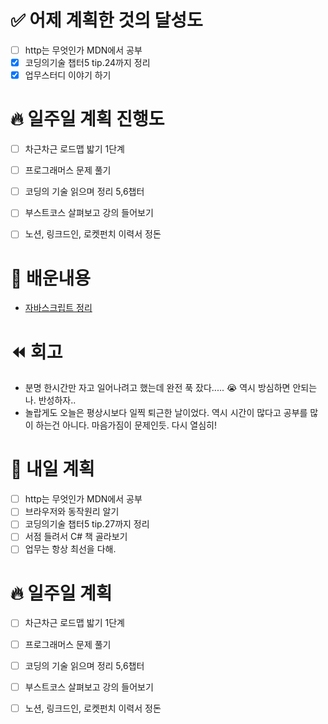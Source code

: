 # ✅ 어제 계획한 것의 달성도
- [ ] http는 무엇인가 MDN에서 공부
- [x] 코딩의기술 챕터5 tip.24까지 정리
- [x] 업무스터디 이야기 하기

# 🔥 일주일 계획 진행도
- [ ] 차근차근 로드맵 밟기 1단계
- [ ] 프로그래머스 문제 풀기
- [ ] 코딩의 기술 읽으며 정리 5,6챕터
- [ ] 부스트코스 살펴보고 강의 들어보기
- [ ] 노션, 링크드인, 로켓펀치 이력서 정돈


# 💬 배운내용
- [자바스크립트 정리](https://github.com/leeokdk/BOOKMON_stomach/blob/main/js_coding%2Btech/chap_5.md)

# ⏪ 회고
- 분명 한시간만 자고 일어나려고 했는데 완전 푹 잤다..... 😭 역시 방심하면 안되는 나. 반성하자..
- 놀랍게도 오늘은 평상시보다 일찍 퇴근한 날이었다. 역시 시간이 많다고 공부를 많이 하는건 아니다. 마음가짐이 문제인듯. 다시 열심히!


# 🔰 내일 계획
- [ ] http는 무엇인가 MDN에서 공부
- [ ] 브라우저와 동작원리 알기
- [ ] 코딩의기술 챕터5 tip.27까지 정리
- [ ] 서점 들려서 C# 책 골라보기
- [ ] 업무는 항상 최선을 다해.

# 🔥 일주일 계획
- [ ] 차근차근 로드맵 밟기 1단계
- [ ] 프로그래머스 문제 풀기
- [ ] 코딩의 기술 읽으며 정리 5,6챕터
- [ ] 부스트코스 살펴보고 강의 들어보기
- [ ] 노션, 링크드인, 로켓펀치 이력서 정돈

